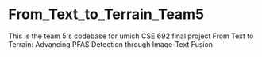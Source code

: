 # From_Text_to_Terrain_Team5
This is the team 5's codebase for umich CSE 692 final project From Text to Terrain: Advancing PFAS Detection through Image-Text Fusion
